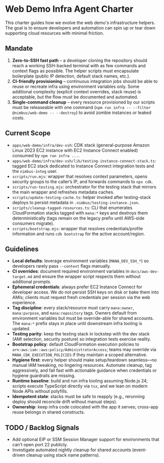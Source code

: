 # Web Demo Infra Agent Charter

This charter guides how we evolve the web demo's infrastructure helpers. The goal is to ensure developers and automation can spin up or tear down supporting cloud resources with minimal friction.

## Mandate
1. **Zero-to-SSH fast path** – a developer cloning the repository should reach a working SSH-backed terminal with as few commands and context flags as possible. The helper scripts must encapsulate boilerplate (public IP detection, default stack names, etc.).
2. **CI-friendly provisioning** – continuous integration jobs should be able to reuse or recreate infra using environment variables only. Some additional complexity (explicit context overrides, stack reuse) is acceptable, but the flow must be documented and automated.
3. **Single-command cleanup** – every resource provisioned by our scripts must be releaseable with one command (`npm run infra -- --filter @nimbus/web-demo -- --destroy`) to avoid zombie instances or leaked costs.

## Current Scope
- `apps/web-demo/infra/dev-ssh`: CDK stack (general-purpose Amazon Linux 2023 EC2 instance with EC2 Instance Connect enabled) consumed by `npm run infra ...`.
- `apps/web-demo/infra/dev-ssh/lib/testing-instance-connect-stack.ts`: tagged EC2 stack dedicated to Instance Connect integration tests and the `nimbus-integ` user.
- `scripts/run.mjs`: wrapper that resolves context parameters, opens security groups to the caller’s IP, and forwards commands to `npx cdk`.
- `scripts/run-testing.mjs`: orchestrator for the testing stack that mirrors the main wrapper and refreshes metadata caches.
- `scripts/update-testing-cache.ts`: helper invoked after testing-stack deploys to persist metadata in `.nimbus/testing-instance.json`.
- `scripts/cleanup-tagged-resources.ts`: CLI that enumerates CloudFormation stacks tagged with `mana:*` keys and destroys them deterministically (tags remain on the legacy prefix until AWS-side consumers migrate).
- `scripts/bootstrap.mjs`: wrapper that resolves credentials/profile information and runs `cdk bootstrap` for the active account/region.

## Guidelines
- **Local defaults**: leverage environment variables (`MANA_DEV_SSH_*`) so developers rarely pass `--context` flags manually.
- **CI overrides**: document required environment variables in `docs/aws-dev-target.md` and ensure the wrapper script respects them without additional prompts.
- **Ephemeral credentials**: always prefer EC2 Instance Connect for developer access. We do not persist SSH keys on disk or bake them into AMIs; clients must request fresh credentials per session via the web experience.
- **Tag discipline**: every stack/resource must carry `mana:owner`, `mana:purpose`, and `mana:repository` tags. Owners default from environment variables but must be override-able for shared accounts. The `mana:*` prefix stays in place until downstream infra tooling is updated.
- **Testing parity**: keep the testing stack in lockstep with the dev stack (AMI selection, security posture) so integration tests exercise reality.
- **Bootstrap policy**: default CloudFormation execution policies to `arn:aws:iam::aws:policy/AdministratorAccess`; teams may override via `MANA_CDK_EXECUTION_POLICIES` if they maintain a scoped alternative.
- **Hygiene first**: every helper should make setup/teardown seamless—no manual IAM tweaking, no lingering resources. Automate cleanup, tag aggressively, and fail fast with actionable guidance when credentials or hygiene guardrails are missing.
- **Runtime baseline**: build and run infra tooling assuming Node.js 24; scripts execute TypeScript directly via `tsx`, and we lean on modern Node APIs without polyfills.
- **Idempotent state**: stacks must be safe to reapply (e.g., rerunning deploy should reconcile drift without manual steps).
- **Ownership**: keep infra code colocated with the app it serves; cross-app reuse belongs in shared constructs.

## TODO / Backlog Signals
- Add optional EIP or SSM Session Manager support for environments that can’t open port 22 publicly.
- Investigate automated nightly cleanup for shared accounts (event-driven cleanup using stack name patterns).
